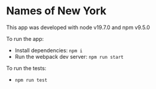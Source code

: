 # Names of New York

This app was developed with node v19.7.0 and npm v9.5.0

To run the app:

- Install dependencies: `npm i`
- Run the webpack dev server: `npm run start`

To run the tests:
- `npm run test`
